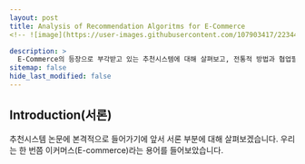 ```yaml
---
layout: post
title: Analysis of Recommendation Algoritms for E-Commerce
<!-- ![image](https://user-images.githubusercontent.com/107903417/223440542-a69640ed-8cec-4e49-8864-02399233a29f.png) -->

description: >
  E-Commerce의 등장으로 부각받고 있는 추천시스템에 대해 살펴보고, 전통적 방법과 협업필터링 방법을 비교해 본다.
sitemap: false
hide_last_modified: false
---
```

## Introduction(서론)
추천시스템 논문에 본격적으로 들어가기에 앞서 서론 부분에 대해 살펴보겠습니다. 우리는 한 번쯤 이커머스(E-commerce)라는 용어를 들어보았습니다.
